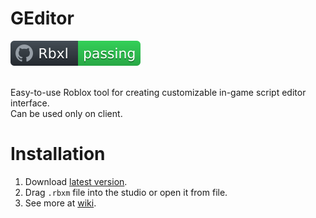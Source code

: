 # GEditor
<div align="left">
	<a href="https://www.roblox.com/groups/33231285/The-Mountain-Games#!/about">
		<img src="https://github.com/gdr1461/GEditor/blob/main/svgviewer-output.svg" alt="Roblox Group">
	</a>
</div>
<br>

Easy-to-use Roblox tool for creating customizable in-game script editor interface. <br />
Can be used only on client.

# Installation
1. Download [latest version](https://github.com/gdr1461/GEditor/releases).
2. Drag `.rbxm` file into the studio or open it from file.
3. See more at [wiki](https://github.com/gdr1461/GEditor/wiki). 
